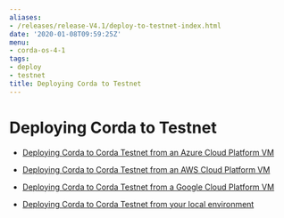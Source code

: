 ```yaml
---
aliases:
- /releases/release-V4.1/deploy-to-testnet-index.html
date: '2020-01-08T09:59:25Z'
menu:
- corda-os-4-1
tags:
- deploy
- testnet
title: Deploying Corda to Testnet
---
```



# Deploying Corda to Testnet


* [Deploying Corda to Corda Testnet from an Azure Cloud Platform VM](azure-vm-explore.md)

* [Deploying Corda to Corda Testnet from an AWS Cloud Platform VM](aws-vm-explore.md)

* [Deploying Corda to Corda Testnet from a Google Cloud Platform VM](gcp-vm.md)

* [Deploying Corda to Corda Testnet from your local environment](deploy-locally.md)



